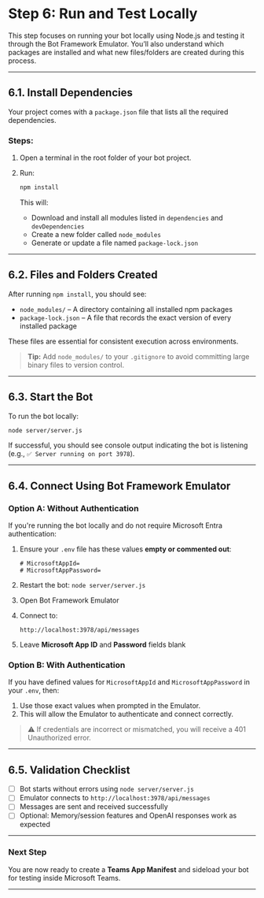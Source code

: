 # Step 6: Run and Test Locally

This step focuses on running your bot locally using Node.js and testing it through the Bot Framework Emulator. You’ll also understand which packages are installed and what new files/folders are created during this process.

---

## 6.1. Install Dependencies

Your project comes with a `package.json` file that lists all the required dependencies.

### Steps:

1. Open a terminal in the root folder of your bot project.
2. Run:

   ```bash
   npm install
   ```

   This will:

   * Download and install all modules listed in `dependencies` and `devDependencies`
   * Create a new folder called `node_modules`
   * Generate or update a file named `package-lock.json`

---

## 6.2. Files and Folders Created

After running `npm install`, you should see:

* `node_modules/` – A directory containing all installed npm packages
* `package-lock.json` – A file that records the exact version of every installed package

These files are essential for consistent execution across environments.

> **Tip:** Add `node_modules/` to your `.gitignore` to avoid committing large binary files to version control.

---

## 6.3. Start the Bot

To run the bot locally:

```bash
node server/server.js
```

If successful, you should see console output indicating the bot is listening (e.g., `✅ Server running on port 3978`).

---

## 6.4. Connect Using Bot Framework Emulator

### Option A: Without Authentication

If you're running the bot locally and do not require Microsoft Entra authentication:

1. Ensure your `.env` file has these values **empty or commented out**:

   ```env
   # MicrosoftAppId=
   # MicrosoftAppPassword=
   ```
2. Restart the bot: `node server/server.js`
3. Open Bot Framework Emulator
4. Connect to:

   ```
   http://localhost:3978/api/messages
   ```
5. Leave **Microsoft App ID** and **Password** fields blank

### Option B: With Authentication

If you have defined values for `MicrosoftAppId` and `MicrosoftAppPassword` in your `.env`, then:

1. Use those exact values when prompted in the Emulator.
2. This will allow the Emulator to authenticate and connect correctly.

> ⚠️ If credentials are incorrect or mismatched, you will receive a 401 Unauthorized error.

---

## 6.5. Validation Checklist

* [ ] Bot starts without errors using `node server/server.js`
* [ ] Emulator connects to `http://localhost:3978/api/messages`
* [ ] Messages are sent and received successfully
* [ ] Optional: Memory/session features and OpenAI responses work as expected

---

### Next Step

You are now ready to create a **Teams App Manifest** and sideload your bot for testing inside Microsoft Teams.

---

<br><br>
